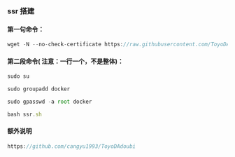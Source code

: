 ### ssr 搭建

#### 第一句命令：

```js
wget -N --no-check-certificate https://raw.githubusercontent.com/ToyoDAdoubi/doubi/master/ssr.sh && chmod +x ssr.sh && bash ssr.sh
```

#### 第二段命令( 注意：一行一个，不是整体)：

```js
sudo su

sudo groupadd docker

sudo gpasswd -a root docker

bash ssr.sh
```

#### 额外说明

```js
https://github.com/cangyu1993/ToyoDAdoubi
```
